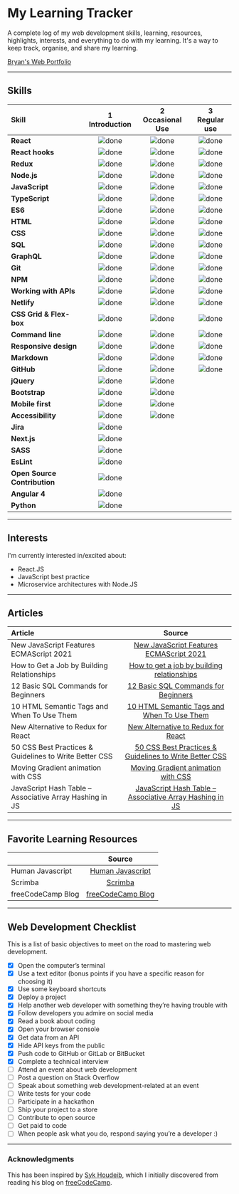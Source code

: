 # My Learning Tracker

A complete log of my web development skills, learning, resources, highlights, interests, and everything to do with my learning. It's a way to keep track, organise, and share my learning.

[Bryan's Web Portfolio](https://www.bryanyi.com/ "bryanyi.com")

---

## Skills

[done]: https://user-images.githubusercontent.com/29199184/32275438-8385f5c0-bf0b-11e7-9406-42265f71e2bd.png "Done"

| Skill                        | 1<br>Introduction | 2<br>Occasional Use | 3<br>Regular use |
| :--------------------------- | :---------------: | :-----------------: | :--------------: |
| **React**                    |   ![done][done]   |    ![done][done]    |  ![done][done]   |
| **React hooks**              |   ![done][done]   |    ![done][done]    |  ![done][done]   |
| **Redux**                    |   ![done][done]   |    ![done][done]    |  ![done][done]   |
| **Node.js**                  |   ![done][done]   |    ![done][done]    |  ![done][done]   |
| **JavaScript**               |   ![done][done]   |    ![done][done]    |  ![done][done]   |
| **TypeScript**               |   ![done][done]   |    ![done][done]    |  ![done][done]   |
| **ES6**                      |   ![done][done]   |    ![done][done]    |  ![done][done]   |
| **HTML**                     |   ![done][done]   |    ![done][done]    |  ![done][done]   |
| **CSS**                      |   ![done][done]   |    ![done][done]    |  ![done][done]   |
| **SQL**                      |   ![done][done]   |    ![done][done]    |  ![done][done]   |
| **GraphQL**                  |   ![done][done]   |    ![done][done]    |  ![done][done]   |
| **Git**                      |   ![done][done]   |    ![done][done]    |  ![done][done]   |
| **NPM**                      |   ![done][done]   |    ![done][done]    |  ![done][done]   |
| **Working with APIs**        |   ![done][done]   |    ![done][done]    |  ![done][done]   |
| **Netlify**                  |   ![done][done]   |    ![done][done]    |  ![done][done]   |
| **CSS Grid & Flex-box**      |   ![done][done]   |    ![done][done]    |  ![done][done]   |
| **Command line**             |   ![done][done]   |    ![done][done]    |  ![done][done]   |
| **Responsive design**        |   ![done][done]   |    ![done][done]    |  ![done][done]   |
| **Markdown**                 |   ![done][done]   |    ![done][done]    |  ![done][done]   |
| **GitHub**                   |   ![done][done]   |    ![done][done]    |  ![done][done]   |
| **jQuery**                   |   ![done][done]   |    ![done][done]    |                  |
| **Bootstrap**                |   ![done][done]   |    ![done][done]    |                  |
| **Mobile first**             |   ![done][done]   |    ![done][done]    |                  |
| **Accessibility**            |   ![done][done]   |    ![done][done]    |                  |
| **Jira**                     |   ![done][done]   |                     |                  |
| **Next.js**                  |   ![done][done]   |                     |                  |
| **SASS**                     |   ![done][done]   |                     |                  |
| **EsLint**                   |   ![done][done]   |                     |                  |
| **Open Source Contribution** |   ![done][done]   |                     |                  |
| **Angular 4**                |   ![done][done]   |                     |                  |
| **Python**                   |   ![done][done]   |                     |                  |

---

## Interests

I'm currently interested in/excited about:

- React.JS
- JavaScript best practice
- Microservice architectures with Node.JS

---

## Articles

[//]: # "Status images"
[completed]: https://user-images.githubusercontent.com/29199184/32275438-8385f5c0-bf0b-11e7-9406-42265f71e2bd.png "Completed"
[in progress]: https://user-images.githubusercontent.com/29199184/34462881-7305ddac-ee4d-11e7-9b57-589424820da4.png "In Progress"
[soon]: https://user-images.githubusercontent.com/29199184/34462916-d5c37bd4-ee4d-11e7-9f4a-d57f2243281b.png "Soon"
[//]: # "Reference links to courses"
[new javascript features ecmascript 2021]: https://brayanarrieta.hashnode.dev/new-javascript-features-ecmascript-2021-with-examples?utm_source=tldrnewsletter
[javascript hash table – associative array hashing in js]: https://www-freecodecamp-org.cdn.ampproject.org/c/s/www.freecodecamp.org/news/javascript-hash-table-associative-array-hashing-in-js/amp/
[how to get a job by building relationships]: https://www-freecodecamp-org.cdn.ampproject.org/c/s/www.freecodecamp.org/news/how-to-get-a-job-by-building-relationships/amp/
[new alternative to redux for react]: https://javascript.plainenglish.io/new-alternative-of-redux-for-react-de0b420c0c60
[12 basic sql commands for beginners]: https://betterprogramming.pub/12-basic-sql-commands-for-beginners-1fcb34697ab6
[50 css best practices & guidelines to write better css]: https://beforesemicolon.medium.com/50-css-best-practices-guidelines-to-write-better-css-c60807e9eee2
[10 html semantic tags and when to use them]: https://betterprogramming.pub/10-html-semantic-tags-and-when-to-use-them-5ae7d7d0b0f2
[moving gradient animation with css]: https://souravdey777.hashnode.dev/moving-gradient-animation-with-css?utm_source=tldrnewsletter

| Article                                                 |                          Source                           |
| :------------------------------------------------------ | :-------------------------------------------------------: |
| New JavaScript Features ECMAScript 2021                 |         [New JavaScript Features ECMAScript 2021]         |
| How to Get a Job by Building Relationships              |       [How to get a job by building relationships]        |
| 12 Basic SQL Commands for Beginners                     |           [12 Basic SQL Commands for Beginners]           |
| 10 HTML Semantic Tags and When To Use Them              |       [10 HTML Semantic Tags and When To Use Them]        |
| New Alternative to Redux for React                      |           [New Alternative to Redux for React]            |
| 50 CSS Best Practices & Guidelines to Write Better CSS  | [50 CSS Best Practices & Guidelines to Write Better CSS]  |
| Moving Gradient animation with CSS                      |           [Moving Gradient animation with CSS]            |
| JavaScript Hash Table – Associative Array Hashing in JS | [JavaScript Hash Table – Associative Array Hashing in JS] |

---

## Favorite Learning Resources

[//]: # "Reference links to courses"
[human javascript]: https://read.humanjavascript.com/ch04-organizing-your-code.html
[scrimba]: https://scrimba.com/allcourses
[freecodecamp blog]: https://www.freecodecamp.org/news/tag/blog/

|                   |       Source        |
| :---------------- | :-----------------: |
| Human Javascript  | [Human Javascript]  |
| Scrimba           |      [Scrimba]      |
| freeCodeCamp Blog | [freeCodeCamp Blog] |

---

## Web Development Checklist

This is a list of basic objectives to meet on the road to mastering web development.

- [x] Open the computer’s terminal
- [x] Use a text editor (bonus points if you have a specific reason for choosing it)
- [x] Use some keyboard shortcuts
- [x] Deploy a project
- [x] Help another web developer with something they’re having trouble with
- [x] Follow developers you admire on social media
- [x] Read a book about coding
- [x] Open your browser console
- [x] Get data from an API
- [x] Hide API keys from the public
- [x] Push code to GitHub or GitLab or BitBucket
- [x] Complete a technical interview
- [ ] Attend an event about web development
- [ ] Post a question on Stack Overflow
- [ ] Speak about something web development-related at an event
- [ ] Write tests for your code
- [ ] Participate in a hackathon
- [ ] Ship your project to a store
- [ ] Contribute to open source
- [ ] Get paid to code
- [ ] When people ask what you do, respond saying you’re a developer :)

---

### Acknowledgments

This has been inspired by [Syk Houdeib](https://github.com/Syknapse), which I initially discovered from reading his blog on [freeCodeCamp](https://www.freecodecamp.org/news/the-tools-and-resources-that-landed-me-a-front-end-developer-job-1314c6f1fa7f/).
